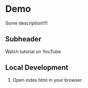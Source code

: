 # Demo

Some description!!!!

## Subheader

Watch tutorial on YouTube


## Local Development
1. Open index.html in your browser.